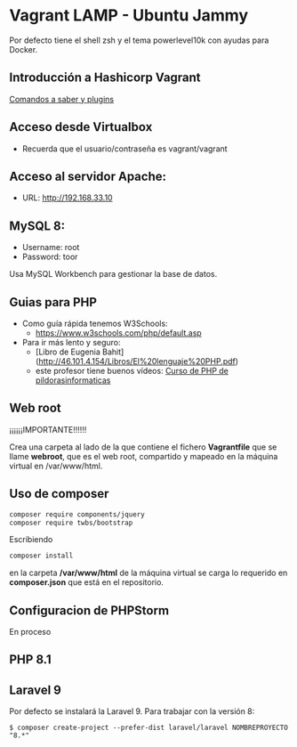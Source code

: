 # Vagrant LAMP - Ubuntu Jammy

Por defecto tiene el shell zsh y el tema powerlevel10k con ayudas para Docker.

## Introducción a Hashicorp Vagrant
[Comandos a saber y plugins](https://amgelinux.github.io/vdlamp2022/)

## Acceso desde Virtualbox
- Recuerda que el usuario/contraseña es vagrant/vagrant

## Acceso al servidor Apache: 
- URL: http://192.168.33.10

## MySQL 8:
- Username: root
- Password: toor

Usa MySQL Workbench para gestionar la base de datos.


## Guias para PHP
- Como guía rápida tenemos W3Schools:
  - https://www.w3schools.com/php/default.asp
- Para ir más lento y seguro:
  - [Libro de Eugenia Bahit] (http://46.101.4.154/Libros/El%20lenguaje%20PHP.pdf)
  - este profesor tiene buenos vídeos: [Curso de PHP de pildorasinformaticas](https://youtu.be/I75CUdSJifw) 

## Web root

¡¡¡¡¡¡IMPORTANTE!!!!!!

Crea una carpeta al lado de la que contiene el fichero **Vagrantfile** que se llame **webroot**, que es el web root, compartido y mapeado en la máquina virtual en /var/www/html.


## Uso de composer
```bash
composer require components/jquery 
composer require twbs/bootstrap 
```
Escribiendo 

```bash
composer install 
```
en la carpeta **/var/www/html** de la máquina virtual se carga lo requerido en **composer.json** que está en el repositorio.

## Configuracion de PHPStorm
En proceso

## PHP 8.1

## Laravel 9
Por defecto se instalará la Laravel 9.
Para trabajar con la versión 8:
```
$ composer create-project --prefer-dist laravel/laravel NOMBREPROYECTO "8.*"
```
